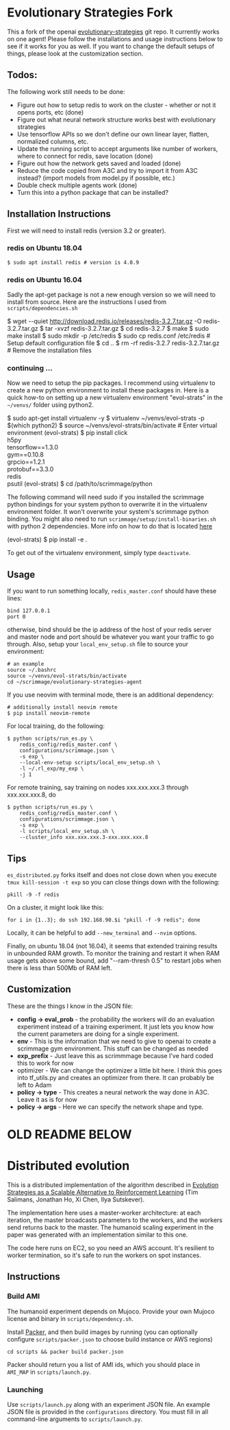 
# Evolutionary Strategies Fork

This a fork of the openai [evolutionary-strategies](https://github.com/openai/evolution-strategies-starter) git repo. It currently works on one agent!
Please follow the installations and usage instructions below to see if it works for you as well. If you want to change the default setups of things, please look at the customization section.

## Todos:

The following work still needs to be done:

* Figure out how to setup redis to work on the cluster - whether or not it opens ports, etc (done)
* Figure out what neural network structure works best with evolutionary strategies
* Use tensorflow APIs so we don't define our own linear layer, flatten, normalized columns, etc.
* Update the running script to accept arguments like number of workers, where to connect for redis, save location (done)
* Figure out how the network gets saved and loaded (done)
* Reduce the code copied from A3C and try to import it from A3C instead? (import models from model.py if possible, etc.)
* Double check multiple agents work (done)
* Turn this into a python package that can be installed?

## Installation Instructions
First we will need to install redis (version 3.2 or greater).

### redis on Ubuntu 18.04

    $ sudo apt install redis # version is 4.0.9

### redis on Ubuntu 16.04

Sadly the apt-get package is not a new enough version so we will need to install from source. Here are the instructions I used from `scripts/dependencies.sh`

  $ wget --quiet http://download.redis.io/releases/redis-3.2.7.tar.gz -O redis-3.2.7.tar.gz
  $ tar -xvzf redis-3.2.7.tar.gz
  $ cd redis-3.2.7
  $ make
  $ sudo make install
  $ sudo mkdir -p /etc/redis
  $ sudo cp redis.conf /etc/redis # Setup default configuration file
  $ cd ..
  $ rm -rf redis-3.2.7 redis-3.2.7.tar.gz # Remove the installation files

### continuing ...

Now we need to setup the pip packages. I recommend using virtualenv to create a new python environment to install these packages in. Here is a quick how-to on setting up a new virtualenv environment "evol-strats" in the `~/venvs/` folder using python2.

  $ sudo apt-get install virtualenv -y
  $ virtualenv ~/venvs/evol-strats -p $(which python2)
  $ source ~/venvs/evol-strats/bin/activate # Enter virtual environment
  (evol-strats) $ pip install click \
      h5py  \
      tensorflow==1.3.0 \
      gym==0.10.8 \
      grpcio==1.2.1 \
      protobuf==3.3.0 \
      redis \
      psutil
  (evol-strats) $ cd /path/to/scrimmage/python

The following command will need sudo if you installed the scrimmage python bindings for your system python to overwrite it in the virtualenv environment folder. It won't overwrite your system's scrimmage python binding. You might also need to run `scrimmage/setup/install-binaries.sh` with python 2 dependencies. More info on how to do that is located [here](https://github.com/gtri/scrimmage#install-binary-dependencies)

  (evol-strats) $ pip install -e .

To get out of the virtualenv environment, simply type `deactivate`.

## Usage

If you want to run something locally, ``redis_master.conf`` should have these lines:

    bind 127.0.0.1
    port 0

otherwise, bind should be the ip address of the host of your redis server and master node
and port should be whatever you want your traffic to go through. Also, setup your
``local_env_setup.sh`` file to source your environment:

    # an example
    source ~/.bashrc
    source ~/venvs/evol-strats/bin/activate
    cd ~/scrimmage/evolutionary-strategies-agent

If you use neovim with terminal mode, there is an additional dependency:

    # additionally install neovim remote
    $ pip install neovim-remote

For local training, do the following:

    $ python scripts/run_es.py \
        redis_config/redis_master.conf \
        configurations/scrimmage.json \
        -s exp \
        --local-env-setup scripts/local_env_setup.sh \
        -l ~/.rl_exp/my_exp \
        -j 1

For remote training, say training on nodes xxx.xxx.xxx.3 through xxx.xxx.xxx.8, do

    $ python scripts/run_es.py \
        redis_config/redis_master.conf \
        configurations/scrimmage.json \
        -s exp \
        -l scripts/local_env_setup.sh \
        --cluster_info xxx.xxx.xxx.3-xxx.xxx.xxx.8

## Tips

``es_distributed.py`` forks itself and does not close down
when you execute ``tmux kill-session -t exp`` so you can
close things down with the following:

  ``pkill -9 -f redis``

On a cluster, it might look like this:

  ``for i in {1..3}; do ssh 192.168.90.$i "pkill -f -9 redis"; done``

Locally, it can be helpful to add ``--new_terminal`` and ``--nvim``
options.

Finally, on ubuntu 18.04 (not 16.04), it seems that extended
training results in unbounded RAM growth. To monitor the training
and restart it when RAM usage gets above some bound, add "--ram-thresh 0.5"
to restart jobs when there is less than 500Mb of RAM left.

## Customization

These are the things I know in the JSON file:

* **config -> eval_prob** - the probability the workers will do an evaluation experiment instead of a training experiment. It just lets you know how the current parameters are doing for a single experiment.
* **env** - This is the information that we need to give to openai to create a scrimmage gym environment. This stuff can be changed as needed
* **exp_prefix** - Just leave this as scrimmmage because I've hard coded this to work for now
* optimizer - We can change the optimizer a little bit here. I think this goes into tf_utils.py and creates an optimizer from there. It can probably be left to Adam
* **policy -> type** - This creates a neural network the way done in A3C. Leave it as is for now
* **policy -> args** - Here we can specify the network shape and type. 



# OLD README BELOW

# Distributed evolution

This is a distributed implementation of the algorithm described in [Evolution Strategies as a Scalable Alternative to Reinforcement Learning](https://arxiv.org/abs/1703.03864) (Tim Salimans, Jonathan Ho, Xi Chen, Ilya Sutskever).

The implementation here uses a master-worker architecture: at each iteration, the master broadcasts parameters to the workers, and the workers send returns back to the master. The humanoid scaling experiment in the paper was generated with an implementation similar to this one.

The code here runs on EC2, so you need an AWS account. It's resilient to worker termination, so it's safe to run the workers on spot instances.

## Instructions

### Build AMI
The humanoid experiment depends on Mujoco. Provide your own Mujoco license and binary in `scripts/dependency.sh`.

Install [Packer](https://www.packer.io/), and then build images by running (you can optionally configure `scripts/packer.json` to choose build instance or AWS regions)
```
cd scripts && packer build packer.json
```

Packer should return you a list of AMI ids, which you should place in `AMI_MAP` in `scripts/launch.py`.

### Launching
Use `scripts/launch.py` along with an experiment JSON file. An example JSON file is provided in the `configurations` directory. You must fill in all command-line arguments to `scripts/launch.py`.
